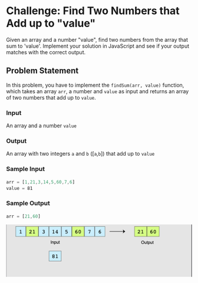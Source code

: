 # Challenge: Find Two Numbers that Add up to "value"

Given an array and a number "value", find two numbers from the array that sum to 'value'. Implement your solution in JavaScript and see if your output matches with the correct output.

## Problem Statement

In this problem, you have to implement the `findSum(arr, value)` function, which takes an array `arr`, a number and `value` as input and returns an array of two numbers that add up to `value`.

### Input

An array and a number `value`

### Output

An array with two integers `a` and `b` ([`a`,`b`]) that add up to `value`

### Sample Input

```Javascript
arr = [1,21,3,14,5,60,7,6]
value = 81
```

### Sample Output

```Javascript
arr = [21,60]
```

![1690070160750](image/findTwoNumbers/1690070160750.png)
